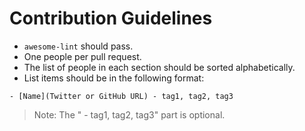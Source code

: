 # Contribution Guidelines

- `awesome-lint` should pass.
- One people per pull request.
- The list of people in each section should be sorted alphabetically.
- List items should be in the following format:

```text
- [Name](Twitter or GitHub URL) - tag1, tag2, tag3
```

> Note: The " - tag1, tag2, tag3" part is optional.
